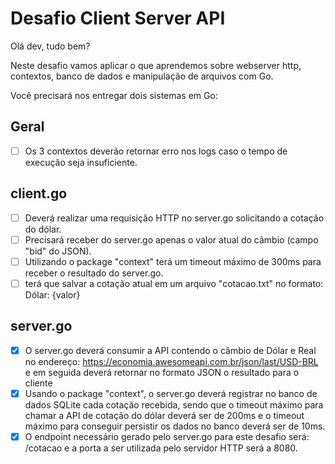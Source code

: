 # Desafio Client Server API

Olá dev, tudo bem?

Neste desafio vamos aplicar o que aprendemos sobre webserver http, contextos,
banco de dados e manipulação de arquivos com Go.

Você precisará nos entregar dois sistemas em Go:

## Geral

- [ ] Os 3 contextos deverão retornar erro nos logs caso o tempo de execução seja insuficiente.

## client.go

- [ ] Deverá realizar uma requisição HTTP no server.go solicitando a cotação do dólar.
- [ ] Precisará receber do server.go apenas o valor atual do câmbio (campo "bid" do JSON).
- [ ] Utilizando o package "context" terá um timeout máximo de 300ms para receber o resultado do server.go.
- [ ] terá que salvar a cotação atual em um arquivo "cotacao.txt" no formato: Dólar: {valor}

## server.go

- [x] O server.go deverá consumir a API contendo o câmbio de Dólar e Real no endereço: <https://economia.awesomeapi.com.br/json/last/USD-BRL> e em seguida deverá retornar no formato JSON o resultado para o cliente
- [x] Usando o package "context", o server.go deverá registrar no banco de dados SQLite cada cotação recebida, sendo que o timeout máximo para chamar a API de cotação do dólar deverá ser de 200ms e o timeout máximo para conseguir persistir os dados no banco deverá ser de 10ms.
- [x] O endpoint necessário gerado pelo server.go para este desafio será: /cotacao e a porta a ser utilizada pelo servidor HTTP será a 8080.
